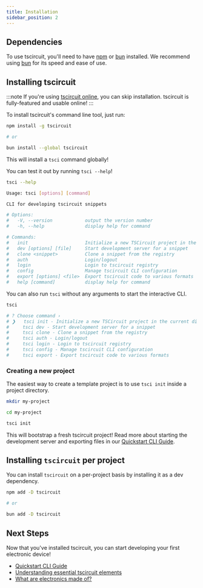 ```yaml
---
title: Installation
sidebar_position: 2
---
```


## Dependencies

To use tscircuit, you'll need to have [npm](https://npmjs.com) or [bun](https://bun.sh) installed. We recommend using [bun](https://bun.sh) for its speed and ease of use.

## Installing tscircuit

:::note
If you're using [tscircuit online](https://tscircuit.com), you can skip installation. tscircuit is fully-featured and usable online!
:::

To install tscircuit's command line tool, just run:

```bash
npm install -g tscircuit

# or

bun install --global tscircuit
```

This will install a `tsci` command globally!

You can test it out by running `tsci --help`!

```bash
tsci --help

Usage: tsci [options] [command]

CLI for developing tscircuit snippets

# Options:
#   -V, --version            output the version number
#   -h, --help               display help for command

# Commands:
#   init                     Initialize a new TSCircuit project in the current directory
#   dev [options] [file]     Start development server for a snippet
#   clone <snippet>          Clone a snippet from the registry
#   auth                     Login/logout
#   login                    Login to tscircuit registry
#   config                   Manage tscircuit CLI configuration
#   export [options] <file>  Export tscircuit code to various formats
#   help [command]           display help for command
```

You can also run `tsci` without any arguments to start the interactive CLI.

```bash
tsci

# ? Choose command ›
# ❯   tsci init - Initialize a new TSCircuit project in the current directory
#     tsci dev - Start development server for a snippet
#     tsci clone - Clone a snippet from the registry
#     tsci auth - Login/logout
#     tsci login - Login to tscircuit registry
#     tsci config - Manage tscircuit CLI configuration
#     tsci export - Export tscircuit code to various formats
```

### Creating a new project

The easiest way to create a template project is to use `tsci init` inside a project directory.

```bash
mkdir my-project

cd my-project

tsci init
```

This will bootstrap a fresh tscircuit project! Read more about
starting the development server and exporting files in our
[Quickstart CLI Guide](./quickstart-cli.md).

## Installing `tscircuit` per project

You can install `tscircuit` on a per-project basis by installing it as a dev dependency.

```bash
npm add -D tscircuit

# or

bun add -D tscircuit
```

## Next Steps

Now that you've installed tscircuit, you can start developing your first electronic device!

- [Quickstart CLI Guide](./quickstart-cli.md)
- [Understanding essential tscircuit elements](../guides/essential-elements.md)
- [What are electronics made of?](../building-electronics/what-are-electronics-made-of.md)

